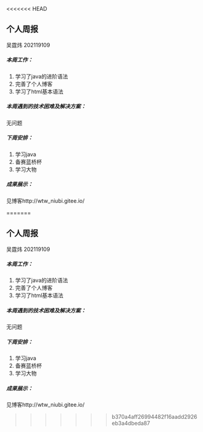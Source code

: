 <<<<<<< HEAD
## 个人周报

吴霆炜 202119109

##### 本周工作：

1. 学习了java的进阶语法
2. 完善了个人博客
3. 学习了html基本语法

##### 本周遇到的技术困难及解决方案：

无问题

##### 下周安排：

1. 学习java
2. 备赛蓝桥杯
3. 学习大物

##### 成果展示：

见博客http://wtw_niubi.gitee.io/



=======
## 个人周报

吴霆炜 202119109

##### 本周工作：

1. 学习了java的进阶语法
2. 完善了个人博客
3. 学习了html基本语法

##### 本周遇到的技术困难及解决方案：

无问题

##### 下周安排：

1. 学习java
2. 备赛蓝桥杯
3. 学习大物

##### 成果展示：

见博客http://wtw_niubi.gitee.io/



>>>>>>> b370a4aff26994482f16aadd2926eb3a4dbeda87
